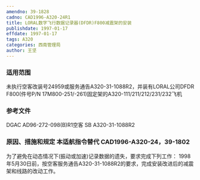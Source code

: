 ```yaml
---
amendno: 39-1828
cadno: CAD1996-A320-24R1
title: LORAL数字飞行数据记录器(DFDR)F800减震架的安装
publishdate: 1997-01-17
effdate: 1997-01-17
tags: A320
categories: 西南管理局
author: 王坚
---
```


### 适用范围 
未执行空客改装号24959或服务通告A320-31-1088R2，并装有LORAL公司DFDR F800(件号P/N 17M800-251/-261)固定架的A320-111/211/212/231/232飞机

### 参考文件
DGAC AD96-272-098(B)R1空客 SB A320-31-1088R2 

### 原因、措施和规定 本适航指令替代 CAD1996-A320-24，39-1802
为了避免在动态情况下(振动或加速)记录数据的遗失，要求完成下列工作： 1998年5月30日前，按空客服务通告A320-31-1088R2的要求，完成安装改进后的减震架和线路的改动工作。
